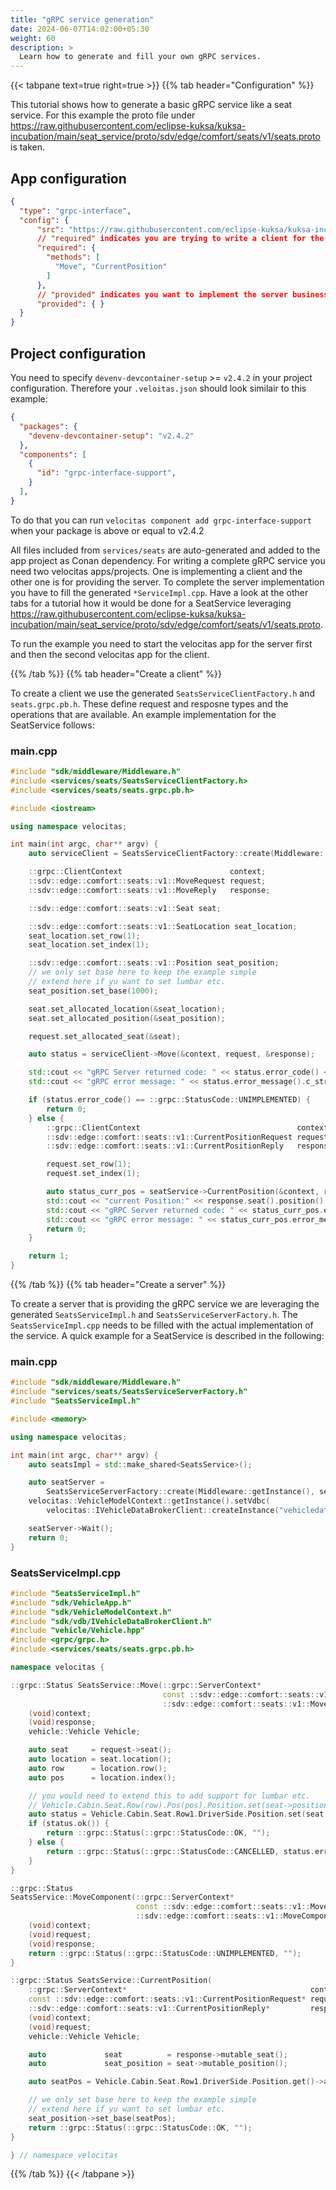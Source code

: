```yaml
---
title: "gRPC service generation"
date: 2024-06-07T14:02:00+05:30
weight: 60
description: >
  Learn how to generate and fill your own gRPC services.
---
```


{{< tabpane text=true right=true >}}
{{% tab header="Configuration" %}}

This tutorial shows how to generate a basic gRPC service like a seat service. For this example the proto file under <https://raw.githubusercontent.com/eclipse-kuksa/kuksa-incubation/main/seat_service/proto/sdv/edge/comfort/seats/v1/seats.proto> is taken.

## App configuration

```json
{
  "type": "grpc-interface",
  "config": {
      "src": "https://raw.githubusercontent.com/eclipse-kuksa/kuksa-incubation/main/seat_service/proto/sdv/edge/comfort/seats/v1/seats.proto",
      // "required" indicates you are trying to write a client for the service
      "required": {
        "methods": [
          "Move", "CurrentPosition"
        ]
      },
      // "provided" indicates you want to implement the server business logic for the service
      "provided": { }
  }
}
```

## Project configuration

You need to specify `devenv-devcontainer-setup` >= `v2.4.2` in your project configuration. Therefore your `.veloitas.json` should look similair to this example:

```json
{
  "packages": {
    "devenv-devcontainer-setup": "v2.4.2"
  },
  "components": [
    {
      "id": "grpc-interface-support", 
    }
  ],
}
```

To do that you can run `velocitas component add grpc-interface-support` when your package is above or equal to v2.4.2

All files included from `services/seats` are auto-generated and added to the app project as Conan dependency.
For writing a complete gRPC service you need two velocitas apps/projects.
One is implementing a client and the other one is for providing the server.
To complete the server implementation you have to fill the generated `*ServiceImpl.cpp`.
Have a look at the other tabs for a tutorial how it would be done for a SeatService leveraging <https://raw.githubusercontent.com/eclipse-kuksa/kuksa-incubation/main/seat_service/proto/sdv/edge/comfort/seats/v1/seats.proto>.

To run the example you need to start the velocitas app for the server first and then the second velocitas app for the client.

{{% /tab %}}
{{% tab header="Create a client" %}}

To create a client we use the generated `SeatsServiceClientFactory.h` and `seats.grpc.pb.h`. These define request and resposne types and the operations that are available. An example implementation for the SeatService follows:

### main.cpp

``` cpp
#include "sdk/middleware/Middleware.h"
#include <services/seats/SeatsServiceClientFactory.h>
#include <services/seats/seats.grpc.pb.h>

#include <iostream>

using namespace velocitas;

int main(int argc, char** argv) {
    auto serviceClient = SeatsServiceClientFactory::create(Middleware::getInstance());

    ::grpc::ClientContext                        context;
    ::sdv::edge::comfort::seats::v1::MoveRequest request;
    ::sdv::edge::comfort::seats::v1::MoveReply   response;

    ::sdv::edge::comfort::seats::v1::Seat seat;

    ::sdv::edge::comfort::seats::v1::SeatLocation seat_location;
    seat_location.set_row(1);
    seat_location.set_index(1);

    ::sdv::edge::comfort::seats::v1::Position seat_position;
    // we only set base here to keep the example simple
    // extend here if yu want to set lumbar etc.
    seat_position.set_base(1000);

    seat.set_allocated_location(&seat_location);
    seat.set_allocated_position(&seat_position);

    request.set_allocated_seat(&seat);

    auto status = serviceClient->Move(&context, request, &response);

    std::cout << "gRPC Server returned code: " << status.error_code() << std::endl;
    std::cout << "gRPC error message: " << status.error_message().c_str() << std::endl;

    if (status.error_code() == ::grpc::StatusCode::UNIMPLEMENTED) {
        return 0;
    } else {
        ::grpc::ClientContext                                   context;
        ::sdv::edge::comfort::seats::v1::CurrentPositionRequest request;
        ::sdv::edge::comfort::seats::v1::CurrentPositionReply   response;

        request.set_row(1);
        request.set_index(1);

        auto status_curr_pos = seatService->CurrentPosition(&context, request, &response);
        std::cout << "current Position:" << response.seat().position().base() << std::endl;
        std::cout << "gRPC Server returned code: " << status_curr_pos.error_code() << std::endl;
        std::cout << "gRPC error message: " << status_curr_pos.error_message().c_str() << std::endl;
        return 0;
    }

    return 1;
}
```

{{% /tab %}}
{{% tab header="Create a server" %}}

To create a server that is providing the gRPC service we are leveraging the generated `SeatsServiceImpl.h` and `SeatsServiceServerFactory.h`. The `SeatsServiceImpl.cpp` needs to be filled with the actual implementation of the service. A quick example for a SeatService is described in the following:

### main.cpp

``` cpp
#include "sdk/middleware/Middleware.h"
#include "services/seats/SeatsServiceServerFactory.h"
#include "SeatsServiceImpl.h"

#include <memory>

using namespace velocitas;

int main(int argc, char** argv) {
    auto seatsImpl = std::make_shared<SeatsService>();

    auto seatServer =
        SeatsServiceServerFactory::create(Middleware::getInstance(), seatsImpl);
    velocitas::VehicleModelContext::getInstance().setVdbc(
        velocitas::IVehicleDataBrokerClient::createInstance("vehicledatabroker"));

    seatServer->Wait();
    return 0;
}
```

### SeatsServiceImpl.cpp

``` cpp
#include "SeatsServiceImpl.h"
#include "sdk/VehicleApp.h"
#include "sdk/VehicleModelContext.h"
#include "sdk/vdb/IVehicleDataBrokerClient.h"
#include "vehicle/Vehicle.hpp"
#include <grpc/grpc.h>
#include <services/seats/seats.grpc.pb.h>

namespace velocitas {

::grpc::Status SeatsService::Move(::grpc::ServerContext*                              context,
                                  const ::sdv::edge::comfort::seats::v1::MoveRequest* request,
                                  ::sdv::edge::comfort::seats::v1::MoveReply*         response) {
    (void)context;
    (void)response;
    vehicle::Vehicle Vehicle;

    auto seat     = request->seat();
    auto location = seat.location();
    auto row      = location.row();
    auto pos      = location.index();

    // you would need to extend this to add support for lumbar etc.
    // Vehicle.Cabin.Seat.Row(row).Pos(pos).Position.set(seat->position()->xxxxxx())->await();
    auto status = Vehicle.Cabin.Seat.Row1.DriverSide.Position.set(seat.position().base())->await();
    if (status.ok()) {
        return ::grpc::Status(::grpc::StatusCode::OK, "");
    } else {
        return ::grpc::Status(::grpc::StatusCode::CANCELLED, status.errorMessage());
    }
}

::grpc::Status
SeatsService::MoveComponent(::grpc::ServerContext*                                       context,
                            const ::sdv::edge::comfort::seats::v1::MoveComponentRequest* request,
                            ::sdv::edge::comfort::seats::v1::MoveComponentReply*         response) {
    (void)context;
    (void)request;
    (void)response;
    return ::grpc::Status(::grpc::StatusCode::UNIMPLEMENTED, "");
}

::grpc::Status SeatsService::CurrentPosition(
    ::grpc::ServerContext*                                         context,
    const ::sdv::edge::comfort::seats::v1::CurrentPositionRequest* request,
    ::sdv::edge::comfort::seats::v1::CurrentPositionReply*         response) {
    (void)context;
    (void)request;
    vehicle::Vehicle Vehicle;

    auto             seat          = response->mutable_seat();
    auto             seat_position = seat->mutable_position();

    auto seatPos = Vehicle.Cabin.Seat.Row1.DriverSide.Position.get()->await().value();

    // we only set base here to keep the example simple
    // extend here if yu want to set lumbar etc.
    seat_position->set_base(seatPos);
    return ::grpc::Status(::grpc::StatusCode::OK, "");
}

} // namespace velocitas
```

{{% /tab %}}
{{< /tabpane >}}
